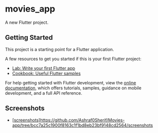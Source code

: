 # movies_app

A new Flutter project.

## Getting Started

This project is a starting point for a Flutter application.

A few resources to get you started if this is your first Flutter project:

- [Lab: Write your first Flutter app](https://docs.flutter.dev/get-started/codelab)
- [Cookbook: Useful Flutter samples](https://docs.flutter.dev/cookbook)

For help getting started with Flutter development, view the
[online documentation](https://docs.flutter.dev/), which offers tutorials,
samples, guidance on mobile development, and a full API reference.

## Screenshots
- [[screenshots]](https://github.com/Ashraf0Sherif/Movies-app/tree/bcc7a25c1900f8163c1f1bd8eb23bf9148cd2564/screenshots)https://github.com/Ashraf0Sherif/Movies-app/tree/bcc7a25c1900f8163c1f1bd8eb23bf9148cd2564/screenshots
